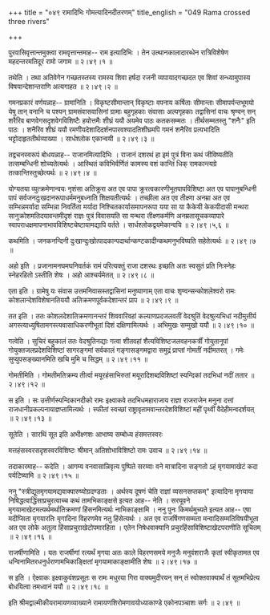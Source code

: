 +++
title = "०४९ रामादिभिः गोमत्यादिनदीतरणम्"
title_english = "049 Rama crossed three rivers"

+++


पुरवासिवृत्तान्तमुक्त्वा रामवृत्तान्तमाह-- राम इत्यादिभिः । तेन
उत्थानकालादारब्धेन रात्रिविशेषेण महदन्तरमतिदूरं रामो जगाम  ॥  २।४९।१  ॥   

  

तथेति । तथा अतिवेगेन गच्छतस्तस्य रामस्य शिवा हर्षदा रजनी व्यपायादगच्छदत
एव शिवां सन्ध्यामुपास्य विषयान्देशान्तराणि अत्यगाहत  ॥  २।४९।२  ॥   

  

गमनप्रकारं वर्णयन्नाह-- ग्रामानिति । विकृष्टसीमान्तान् विकृष्टाः वपनाय
कर्षिताः सीमान्ताः सीमापर्यन्तभूमयो येषु तान् वनानि च पश्यन्
ग्रामसंवासवासिनां ग्रामाः बहुगृहकाः संवासाः अल्पगृहकाः तद्वासिनां वाचः
श्रृण्वन् सन् शरैरिव बाणवेगसदृशवेगविशिष्टैः हयोत्तमैः शीघ्रं ययौ अयमेव
पाठः कतकसम्मतः । तीर्थसम्मतस्तु "शनैः" इति पाठः । शनैरिव शीघ्रं ययौ
रमणीयदेशादिदर्शनपारवश्यादतिशीघ्रमपि गमनं शनैरिव प्रत्यभादिति
भट्टोदाहृततीर्थव्याख्या । सार्धश्लोक एकान्वयी  ॥  २।४९।३  ॥   

  

तद्वचनस्वरूपं बोधयन्नाह-- राजानमित्यादिभिः । राजानं दशरथं हा इमं पुत्रं
विना कथं जीविष्यतीति तत्सम्बन्धिनी शोच्यतेत्यर्थः । आस्थितं
कविभिर्वर्णितं कामस्य वशं कान्तिं धिक् रामकान्त्यग्रे
तत्कान्तिस्तुच्छेत्यर्थः  ॥  २।४९।४  ॥   

  

योग्यतया व्युत्क्रमेणान्वयः नृशंसा अतिक्रूरा अत एव पापा
क्रूरत्वकारणीभूतपापविशिष्टा अत एव पापानुबन्धिनी पापं
सर्वजनदुःखदानरूपाधर्ममनुबध्नाति शिक्षयतीत्यर्थः । तच्छीला अत एव तीक्ष्णा
अनम्रा अत एव सम्भिन्नमर्यादा सम्भिन्ना निवर्तिता मर्यादा
निश्चितकार्यासमापनरूपा यया सा या कैकेयी केकयीदासी मन्थरा
सानुक्रोशमतिदयावन्तमीदृशं राज्ञः पुत्रं विवासयति सा मन्थरा तीक्ष्णकर्मणि
अनम्रतासूचकव्यापारे स्वापराधक्षमापनाभावविशिष्टचेष्टायामद्यापि वर्तते ।
सार्धश्लोकद्वयमेकान्वयि  ॥  २।४९।५,६  ॥   

  

कथमिति । जनकनन्दिनी
दुःखान्दुःखोत्पादकान्पदार्थान्कण्टकादीन्कथमनुभविष्यति सहेतेत्यर्थः  ॥ 
२।४९।७  ॥   

  

अहो इति । प्रजानामनघमघनिवर्तकं रामं परित्यक्तुं राजा दशरथः इच्छति अतः
स्वसुतं प्रति निःस्नेहः स्नेहरहितो ऽस्तीति शेषः । अहो आश्चर्यमेतत्  ॥ 
२।४९।८  ॥   

  

एता इति । ग्रामेषु यः संवास उत्तमनिवासस्तद्वासिनां मनुष्याणाम् एता वाचः
शृण्वन्सन्कोशलेश्वरो रामः कोशलान्देशविशेषानतिययौ अतिक्रमणपूर्वकदेशान्तरं
प्राप  ॥  २।४९।९  ॥   

  

तत इति । ततः कोशलदेशातिक्रमणानन्तरं शिववारिवहां कल्याणप्रदजलवतीं
वेदश्रुतिं वेदश्रुत्यभिधां नदीमुत्तीर्य
अगस्त्याध्युषितामगस्त्यवासाधिकरणीभूतां दिशं दक्षिणामित्यर्थः । अभिमुखः
सम्मुखो ययौ  ॥  २।४९।१०  ॥   

  

गत्वेति । सुचिरं बहुकालं ततः वेदश्रुतिनद्याः गत्वा शीतवहां
शैत्यविशिष्टजलवहनकर्त्रीं गोयुतानूपां गोयुक्तजलप्रदेशविशिष्टां
सागरङ्गमां सर्वकालं गङ्गासङ्गमद्वारा समुद्रं प्राप्तां गोमतीं नदीमतरत् ।
गमेः सुप्युपसङ्ख्यानमिति खचि मुमि च सिद्धम्  ॥  २।४९।११  ॥   

  

गोमतीमिति । गोमतीमतिक्रम्य तीर्त्वा मयूरहंसाभिरुतां मयूरादिशब्दविशिष्टां
स्यन्दिकां तदभिधां नदीं ततार  ॥  २।४९।१२  ॥   

  

स इति । सः उत्तीर्णस्यन्दिकानदीको रामः इक्ष्वाकवे तदभिधमहाराजाय राज्ञा
राजराजेन मनुना दत्तां राजधानीप्रकल्पनायाज्ञप्तामित्यर्थः । स्फीतां
स्वच्छां राष्ट्रावृतामवान्तरदेशविशिष्टां महीं पृथ्वीं वैदेहीमन्वदर्शयत्
 ॥  २।४९।१३  ॥   

  

सूतेति । सारथिं सूत इति अभीक्ष्णशः आभाष्य सम्बोध्य हंसमत्तस्वरः  

मत्तहंसस्वरसदृशस्वरविशिष्टः श्रीमान् अतिशोभाविशिष्टो रामः उवाच  ॥ 
२।४९।१४  ॥   

  

तदाकारमाह-- कदेति । आगम्य वनवासान्निवृत्य पुष्पिते सरय्वाः वने
मात्रादिना सङ्गतो ऽहं मृगयामाखेटं कदा पर्यटिष्यामि  ॥  २।४९।१५  ॥   

  

ननु "स्त्रीद्यूतमृगयामद्यवाक्पारुष्योग्रदण्डताः । अर्थस्य दूषणं चेति
राज्ञां व्यसनसप्तकम्" इत्यादिना मृगयाया निषिद्धत्वाद्धिंसाप्रचुरत्वाच्च
कथं तामभिकाङ्क्षसे इत्यत आह-- नेति । सरयूवने
मृगयामाखेटमत्यर्थमर्थातिक्रमणां हिंसनमित्यर्थः नाभिकाङ्क्षामि । ननु पुनः
किमर्थमुच्यते इत्यत आह-- एषा मदीप्सिता मृगयारतिः मृगादिना विहरणमेव नतु
हिंसेत्यर्थः । अत एव राजर्षिगणसम्मता मन्वादिसम्मतिविषयीभूता अत एव लोके
अतुला हिंसाप्रचुराखेटोपमारहिता । एतेन निषेधवाक्यानि
प्रचुरहिंसाविशिष्टाखेटपराणीति सूचितम्  ॥  २।४९।१६  ॥   

  

राजर्षीणामिति । यतः राजर्षीणां रत्यर्थं मृगया अतः काले विहरणसमये मनुजैः
मनुवंशराजैः कृतां स्वीकृतामत एव धन्विनामितरधनुर्धराणामभिकाङ्क्षितां
मृगयामाकाङ्क्षामीति शेषः  ॥  २।४९।१७  ॥   

  

स इति । ऐक्ष्वाकः इक्ष्वाकुवंशप्रसूतः स रामः मधुरया गिरा वाक्यमुदीरयन्
सन् तं स्वोक्तवाक्यार्थं तं सूतमभिप्रेत्य बोधयित्वा तमध्वानं ययौ  ॥ 
२।४९।१८  ॥   

  

इति श्रीमद्वाल्मीकीयरामायणव्याख्याने रामायणशिरोमणावयोध्याकाण्डे
एकोनपञ्चाशः सर्गः  ॥  २।४९  ॥   

  

  


